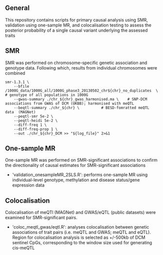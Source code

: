 ## General 
This repository contains scripts for primary causal analysis using SMR, validation using one-sample MR, and colocalisation testing to assess the
posterior probability of a single causal variant underlying the assessed traits


## SMR

SMR was performed on chromosome-specific genetic association and genotype data. Following which, results from individual chromosomes were combined
```
smr-1.3.1 \
    --bfile /1000G_data/1000G_all/1000G_phase3_20130502_chr${chr}_no_duplicates  \ # genotype of all populations in 1000G
    --gwas-summary ./chr_${chr}_gwas_harmonised.ma \	# SNP-DCM associations from GWAS of DCM (UKBB); harmonised with meQTL
    --beqtl-summary ./chr_${chr} \			# BESD-fomratted meQTL data  (MAGNet)
    --peqtl-smr 5e-2 \
    --peqtl-heidi 5e-2 \
    --diff-freq 1 \
    --diff-freq-prop 1 \
    --out ./chr_${chr}_DCM >> "${log_file}" 2>&1

```

## One-sample MR 

One-sample MR was performed on SMR-significant associations to confirm the directionality of causal estimates for SMR-significant associations 

* 'validation_onesampleMR_2SLS.R': performs one-sample MR using individual-level genotype, methylation and disease status/gene expression data 

## Colocalisation 

Colocalisation of meQTl (MAGNet) and GWAS/eQTL (public datasets) were examined for SMR-significant pairs.

* 'coloc_meqtl_gwas/eqtl.R': analyses colocalisation between genetic associations of trait pairs (i.e. meQTL and GWAS; meQTL and eQTL). Region for colocalisation
analysis is selected as +/-500kb of DCM sentinel CpGs, corresponding to the window size used for generating cis-meQTL



